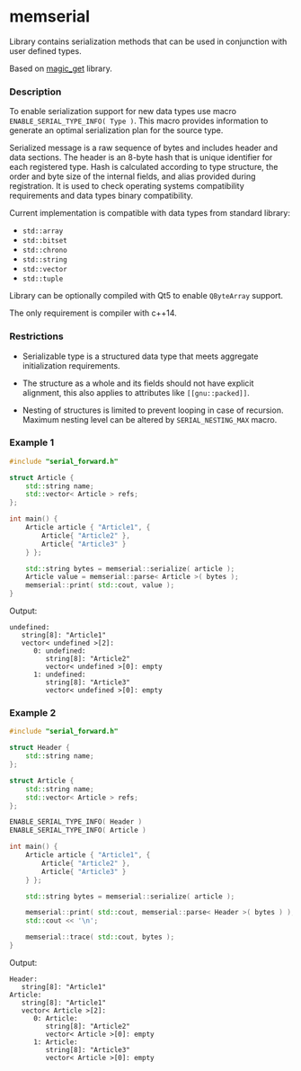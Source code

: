 # memserial
Library contains serialization methods that can be used in conjunction with user defined types.

Based on [magic_get](https://github.com/apolukhin/magic_get.git) library.

### Description
To enable serialization support for new data types use macro `ENABLE_SERIAL_TYPE_INFO( Type )`.
This macro provides information to generate an optimal serialization plan for the source type.

Serialized message is a raw sequence of bytes and includes header and data sections. 
The header is an 8-byte hash that is unique identifier for each registered type.
Hash is calculated according to type structure, the order and byte size of the internal fields, and alias provided during registration.
It is used to check operating systems compatibility requirements and data types binary compatibility.

Current implementation is compatible with data types from standard library:
* `std::array`
* `std::bitset`
* `std::chrono`
* `std::string`
* `std::vector`
* `std::tuple`

Library can be optionally compiled with Qt5 to enable `QByteArray` support.

The only requirement is compiler with c++14. 

### Restrictions
* Serializable type is a structured data type that meets aggregate initialization requirements. 

* The structure as a whole and its fields should not have explicit alignment, this also applies to attributes like `[[gnu::packed]]`.

* Nesting of structures is limited to prevent looping in case of recursion. Maximum nesting level can be altered by `SERIAL_NESTING_MAX` macro.

### Example 1
```c++
#include "serial_forward.h"

struct Article {
    std::string name;
    std::vector< Article > refs;
};

int main() {
    Article article { "Article1", {
        Article{ "Article2" },
        Article{ "Article3" }
    } };

    std::string bytes = memserial::serialize( article );
    Article value = memserial::parse< Article >( bytes );
    memserial::print( std::cout, value );
}
```
Output:
```
undefined: 
   string[8]: "Article1"
   vector< undefined >[2]: 
      0: undefined: 
         string[8]: "Article2"
         vector< undefined >[0]: empty
      1: undefined: 
         string[8]: "Article3"
         vector< undefined >[0]: empty
```

### Example 2
```c++
#include "serial_forward.h"

struct Header {
    std::string name;
};

struct Article {
    std::string name;
    std::vector< Article > refs;
};

ENABLE_SERIAL_TYPE_INFO( Header )
ENABLE_SERIAL_TYPE_INFO( Article )

int main() {
    Article article { "Article1", {
        Article{ "Article2" },
        Article{ "Article3" }
    } };

    std::string bytes = memserial::serialize( article );

    memserial::print( std::cout, memserial::parse< Header >( bytes ) );
    std::cout << '\n';

    memserial::trace( std::cout, bytes );
}
```
Output:
```
Header: 
   string[8]: "Article1"
Article: 
   string[8]: "Article1"
   vector< Article >[2]: 
      0: Article: 
         string[8]: "Article2"
         vector< Article >[0]: empty
      1: Article: 
         string[8]: "Article3"
         vector< Article >[0]: empty
```
